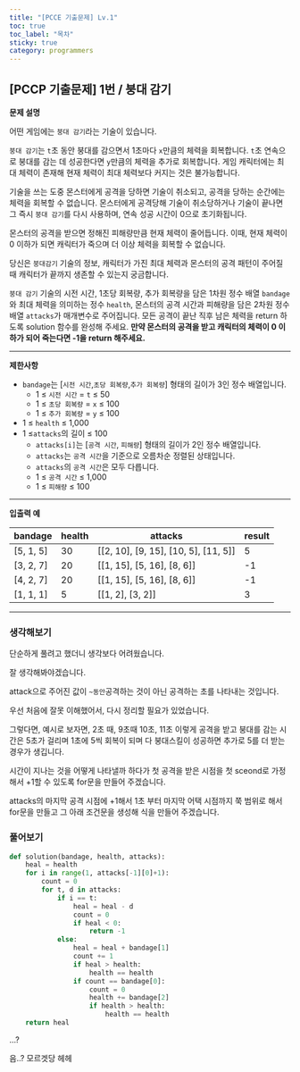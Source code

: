 ```yaml
---
title: "[PCCE 기출문제] Lv.1"
toc: true
toc_label: "목차"
sticky: true
category: programmers
---
```


## [PCCP 기출문제] 1번 / 붕대 감기

**문제 설명**

어떤 게임에는 `붕대 감기`라는 기술이 있습니다.

`붕대 감기`는 `t`초 동안 붕대를 감으면서 1초마다 `x`만큼의 체력을 회복합니다. `t`초 연속으로 붕대를 감는 데 성공한다면 `y`만큼의 체력을 추가로 회복합니다. 게임 캐릭터에는 최대 체력이 존재해 현재 체력이 최대 체력보다 커지는 것은 불가능합니다.

기술을 쓰는 도중 몬스터에게 공격을 당하면 기술이 취소되고, 공격을 당하는 순간에는 체력을 회복할 수 없습니다. 몬스터에게 공격당해 기술이 취소당하거나 기술이 끝나면 그 즉시 `붕대 감기`를 다시 사용하며, 연속 성공 시간이 0으로 초기화됩니다.

몬스터의 공격을 받으면 정해진 피해량만큼 현재 체력이 줄어듭니다. 이때, 현재 체력이 0 이하가 되면 캐릭터가 죽으며 더 이상 체력을 회복할 수 없습니다.

당신은 `붕대감기` 기술의 정보, 캐릭터가 가진 최대 체력과 몬스터의 공격 패턴이 주어질 때 캐릭터가 끝까지 생존할 수 있는지 궁금합니다.

`붕대 감기` 기술의 시전 시간, 1초당 회복량, 추가 회복량을 담은 1차원 정수 배열 `bandage`와 최대 체력을 의미하는 정수 `health`, 몬스터의 공격 시간과 피해량을 담은 2차원 정수 배열 `attacks`가 매개변수로 주어집니다. 모든 공격이 끝난 직후 남은 체력을 return 하도록 solution 함수를 완성해 주세요. **만약 몬스터의 공격을 받고 캐릭터의 체력이 0 이하가 되어 죽는다면 -1을 return 해주세요.**

------

**제한사항**

- `bandage`는 [`시전 시간`,`초당 회복량`,`추가 회복량`] 형태의 길이가 3인 정수 배열입니다.
  - 1 ≤ `시전 시간` = `t` ≤ 50
  - 1 ≤ `초당 회복량` = `x` ≤ 100
  - 1 ≤ `추가 회복량` = `y` ≤ 100
- 1 ≤ `health` ≤ 1,000
- 1 ≤`attacks`의 길이 ≤ 100
  - `attacks[i]`는 [`공격 시간`, `피해량`] 형태의 길이가 2인 정수 배열입니다.
  - `attacks`는 `공격 시간`을 기준으로 오름차순 정렬된 상태입니다.
  - `attacks`의 `공격 시간`은 모두 다릅니다.
  - 1 ≤ `공격 시간` ≤ 1,000
  - 1 ≤ `피해량` ≤ 100

------

**입출력 예**

| bandage   | health | attacks                              | result |
| --------- | ------ | ------------------------------------ | ------ |
| [5, 1, 5] | 30     | [[2, 10], [9, 15], [10, 5], [11, 5]] | 5      |
| [3, 2, 7] | 20     | [[1, 15], [5, 16], [8, 6]]           | -1     |
| [4, 2, 7] | 20     | [[1, 15], [5, 16], [8, 6]]           | -1     |
| [1, 1, 1] | 5      | [[1, 2], [3, 2]]                     | 3      |

---

### 생각해보기 

단순하게 풀려고 했더니 생각보다 어려웠습니다.

잘 생각해봐야겠습니다.

attack으로 주어진 값이 `~동안`공격하는 것이 아닌 공격하는 초를 나타내는 것입니다.

우선 처음에 잘못 이해했어서, 다시 정리할 필요가 있었습니다.

그렇다면, 예시로 보자면, 2초 때, 9초때 10초, 11초 이렇게 공격을 받고 붕대를 감는 시간은 5초가 걸리며 1초에 5씩 회복이 되며 다 붕대스킬이 성공하면 추가로 5를 더 받는 경우가 생깁니다.

시간이 지나는 것을 어떻게 나타낼까 하다가 첫 공격을 받은 시점을 첫 sceond로 가정해서 +1할 수 있도록  for문을 만들어 주겠습니다.

attacks의 마지막 공격 시점에 +1해서 1초 부터 마지막 어택 시점까지 쭉 범위로 해서 for문을 만들고 그 아래 조건문을 생성해 식을 만들어 주겠습니다.

### 풀어보기

```python
def solution(bandage, health, attacks):
    heal = health
    for i in range(1, attacks[-1][0]+1):
        count = 0
        for t, d in attacks:
            if i == t:
                heal = heal - d
                count = 0
                if heal < 0:
                    return -1
            else:
                heal = heal + bandage[1]
                count += 1
                if heal > health:
                    health == health
                if count == bandage[0]:
                    count = 0
                    health += bandage[2]
                    if health > health:
                        health == health
    return heal
```

...?

음..? 모르겟당 헤헤